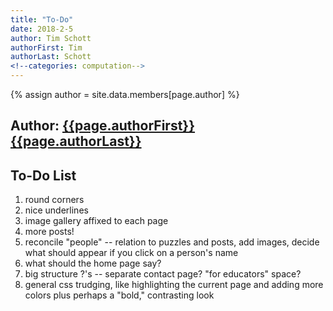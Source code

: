 ```yaml
---
title: "To-Do"
date: 2018-2-5
author: Tim Schott
authorFirst: Tim
authorLast: Schott
<!--categories: computation-->
---
```


{% assign author = site.data.members[page.author] %}

<h2>
Author: <a href="./../../../../people/{{page.authorLast}}-{{page.authorFirst}}.html">{{page.authorFirst}} {{page.authorLast}}</a>
</h2>


## To-Do List

1. round corners
2. nice underlines
3. image gallery affixed to each page
4. more posts!
5. reconcile "people" -- relation to puzzles and posts, add images, decide what should appear if you click on a person's name
6. what should the home page say?
7. big structure ?'s -- separate contact page? "for educators" space? 
8. general css trudging, like highlighting the current page and adding more colors plus perhaps a "bold," contrasting look

